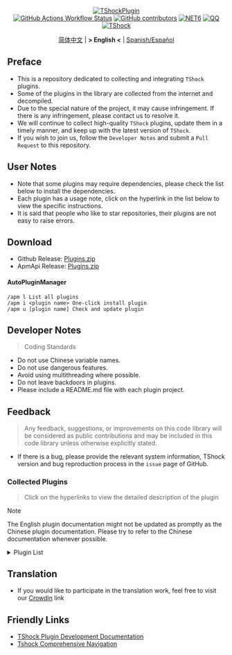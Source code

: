 <div align="center">
  
[![TShockPlugin](https://socialify.git.ci/UnrealMultiple/TShockPlugin/image?description=1&descriptionEditable=A%20TShock%20Chinese%20Plugin%20Collection%20Repository&forks=1&issues=1&language=1&logo=https%3A%2F%2Fgithub.com%2FUnrealMultiple%2FTShockPlugin%2Fblob%2Fmaster%2Ficon.png%3Fraw%3Dtrue&name=1&pattern=Circuit%20Board&pulls=1&stargazers=1&theme=Auto)](https://github.com/UnrealMultiple/TShockPlugin)  
[![GitHub Actions Workflow Status](https://img.shields.io/github/actions/workflow/status/UnrealMultiple/TShockPlugin/.github%2Fworkflows%2Fbuild.yml)](https://github.com/UnrealMultiple/TShockPlugin/actions)
[![GitHub contributors](https://img.shields.io/github/contributors/UnrealMultiple/TShockPlugin?style=flat)](https://github.com/UnrealMultiple/TShockPlugin/graphs/contributors)
[![NET6](https://img.shields.io/badge/Core-%20.NET_6-blue)](https://dotnet.microsoft.com/zh-cn/)
[![QQ](https://img.shields.io/badge/QQ-EB1923?logo=tencent-qq&logoColor=white)](https://qm.qq.com/cgi-bin/qm/qr?k=54tOesIU5g13yVBNFIuMBQ6AzjgE6f0m&jump_from=webapi&authKey=6jzafzJEqQGzq7b2mAHBw+Ws5uOdl83iIu7CvFmrfm/Xxbo2kNHKSNXJvDGYxhSW)
[![TShock](https://img.shields.io/badge/TShock5.2.0-2B579A.svg?&logo=TShock&logoColor=white)](https://github.com/Pryaxis/TShock)

[简体中文](README.md) | **&gt; English &lt;** | [Spanish/Español](README.es-ES.md)

</div>

## Preface
- This is a repository dedicated to collecting and integrating `TShock` plugins.
- Some of the plugins in the library are collected from the internet and decompiled.
- Due to the special nature of the project, it may cause infringement. If there is any infringement, please contact us to resolve it.
- We will continue to collect high-quality `TShock` plugins, update them in a timely manner, and keep up with the latest version of `TShock`.
- If you wish to join us, follow the `Developer Notes` and submit a `Pull Request` to this repository.


## User Notes

- Note that some plugins may require dependencies, please check the list below to install the dependencies.
- Each plugin has a usage note, click on the hyperlink in the list below to view the specific instructions.
- It is said that people who like to star repositories, their plugins are not easy to raise errors.

## Download

- Github Release: [Plugins.zip](https://github.com/UnrealMultiple/TShockPlugin/releases/download/V1.0.0.0/Plugins.zip)
- ApmApi Release: [Plugins.zip](http://api.terraria.ink:11434/plugin/get_all_plugins)

#### AutoPluginManager
    /apm l List all plugins
    /apm i <plugin name> One-click install plugin
    /apm u [plugin name] Check and update plugin

## Developer Notes

> Coding Standards

- Do not use Chinese variable names.
- Do not use dangerous features.
- Avoid using multithreading where possible.
- Do not leave backdoors in plugins.
- Please include a README.md file with each plugin project.

## Feedback

> Any feedback, suggestions, or improvements on this code library will be considered as public contributions and may be included in this code library unless otherwise explicitly stated.

- If there is a bug, please provide the relevant system information, TShock version and bug reproduction process in the `issue` page of GitHub.

### Collected Plugins

> Click on the hyperlinks to view the detailed description of the plugin

> [!NOTE]
> The English plugin documentation might not be updated as promptly as the Chinese plugin documentation.
> Please try to refer to the Chinese documentation whenever possible.

<Details>
<Summary>Plugin List</Summary>

| Plugin Name | Translation Percentage | Plugin Description | Dependencies |
| :-: | :-: | :-: | :-: |
| [AdditionalPylons](./src/AdditionalPylons/README.en-US.md) | 100.0% | Place more Pylons | [LazyAPI](./src/LazyAPI/README.md) |
| [AnnouncementBoxPlus](./src/AnnouncementBoxPlus/README.md) | 0.0% | Enhance Broadcast Box Functionality | [LazyAPI](./src/LazyAPI/README.md) |
| [AutoAirItem](./src/AutoAirItem/README.en-US.md) | 97.2% | Automatic trash cans | [LazyAPI](./src/LazyAPI/README.md) |
| [AutoBroadcast](./src/AutoBroadcast/README.en-US.md) | 0.0% | Automatic broadcast | [LazyAPI](./src/LazyAPI/README.md) |
| [AutoClear](./src/AutoClear/README.en-US.md) | 66.7% | Intelligent automatic cleaning | [LazyAPI](./src/LazyAPI/README.md) |
| [AutoFish](./src/AutoFish/README.en-US.md) | 98.0% | Automatic fishing | [LazyAPI](./src/LazyAPI/README.md) |
| [AutoPluginManager](./src/AutoPluginManager/README.en-US.md) | 100.0% | Update plugins automatically in one key |  |
| [AutoReset](./src/AutoReset/README.en-US.md) | 72.7% | Fully automatic reset | [LazyAPI](./src/LazyAPI/README.md) |
| [AutoStoreItems](./src/AutoStoreItems/README.en-US.md) | 98.0% | Automatic storage | [LazyAPI](./src/LazyAPI/README.md) |
| [AutoTeam](./src/AutoTeam/README.en-US.md) | 100.0% | Automatic team formation | [LazyAPI](./src/LazyAPI/README.md) |
| [Back](./src/Back/README.en-US.md) | 85.7% | Return to the point of death | [LazyAPI](./src/LazyAPI/README.md) |
| [BagPing](./src/BagPing/README.en-US.md) | 50.0% | Mark treasure bags on the map |  |
| [BanNpc](./src/BanNpc/README.en-US.md) | 90.9% | Prevent monster generation | [LazyAPI](./src/LazyAPI/README.md) |
| [BedSet](./src/BedSet/README.en-US.md) | 100.0% | Set and record respawn points | [LazyAPI](./src/LazyAPI/README.md) |
| [BetterWhitelist](./src/BetterWhitelist/README.en-US.md) | 95.2% | Whitelist plugin | [LazyAPI](./src/LazyAPI/README.md) |
| [BridgeBuilder](./src/BridgeBuilder/README.en-US.md) | 83.3% | Quick bridge building | [LazyAPI](./src/LazyAPI/README.md) |
| [BuildMaster](./src/BuildMaster/README.md) | 0.0% | Red Bean Mini Game·Master Builder Mode | [MiniGamesAPI](./src/MiniGamesAPI/README.md) |
| [CaiBot](./src/CaiBot/README.md) | 0.0% | CaiBot adapter plugin (Only support QQ) |  |
| [CaiCustomEmojiCommand](./src/CaiCustomEmojiCommand/README.en-US.md) | 0.0% | Custom emoji command | [LazyAPI](./src/LazyAPI/README.md) |
| [CaiLib](./src/CaiLib/README.md) | 0.0% | Cai's preload library | [SixLabors.ImageSharp]() |
| [CaiPacketDebug](./src/CaiPacketDebug/README.md) | 0.0% | Cai Packet Debug Tool | [LazyAPI](./src/LazyAPI/README.md) [TrProtocol]() |
| [CaiRewardChest](./src/CaiRewardChest/README.en-US.md) | 91.7% | Convert naturally generated chests into reward chests that everyone can claim once | [linq2db]() [LazyAPI](./src/LazyAPI/README.md) |
| [CGive](./src/CGive/README.en-US.md) | 93.3% | Offline commands |  |
| [Challenger](./src/Challenger/README.en-US.md) | 100.0% | Challenger mode |  |
| [Chameleon](./src/Chameleon/README.en-US.md) | 94.4% | Login before entering the server | [LazyAPI](./src/LazyAPI/README.md) |
| [ChattyBridge](./src/ChattyBridge/README.md) | 0.0% | Used for cross-server chat | [LazyAPI](./src/LazyAPI/README.md) |
| [ChestRestore](./src/ChestRestore/README.en-US.md) | 75.0% | Infinite items in resource servers |  |
| [Chireiden.TShock.Omni](https://github.com/sgkoishi/yaaiomni/blob/master/README.md) | 0.0% | Yet another misc plugin for TShock - the core part |  |
| [Chireiden.TShock.Omni.Misc](https://github.com/sgkoishi/yaaiomni/blob/master/README.md) | 0.0% | Yet another misc plugin for TShock - the miscellaneous part | [Chireiden.TShock.Omni](https://github.com/sgkoishi/yaaiomni/blob/master/README.md) |
| [CNPCShop](./src/CNPCShop/README.md) | 0.0% | Custom NPC shop |  |
| [ConsoleSql](./src/ConsoleSql/README.md) | 0.0% | Execute SQL statements in the console |  |
| [ConvertWorld](./src/ConvertWorld/README.en-US.md) | 80.0% | Convert world items by defeating monsters |  |
| [CreateSpawn](./src/CreateSpawn/README.md) | 0.0% | Spawn point building generation | [LazyAPI](./src/LazyAPI/README.md) |
| [CriticalHit](./src/CriticalHit/README.en-US.md) | 0.0% | Critical hit prompt |  |
| [Crossplay](https://github.com/UnrealMultiple/Crossplay/blob/main/README.md) | 0.0% | Allows for cross-platform play |  |
| [CustomMonster](./src/CustomMonster/README.en-US.md) | 98.4% | Customize, modify, and generate monsters and bosses  |  |
| [DamageRuleLoot](./src/DamageRuleLoot/README.en-US.md) | 96.7% | Determine the drop treasure bag based on the ratio of damage and transfer damage calculation |  |
| [DamageStatistic](./src/DamageStatistic/README.md) | 0.0% | Display damage caused by each player after each boss fight |  |
| [DataSync](./src/DataSync/README.md) | 0.0% | Progress synchronization |  |
| [DeathDrop](./src/DeathDrop/README.md) | 0.0% | Random and custom loot upon monster death |  |
| [DisableMonsLoot](./src/DisableMonsLoot/README.md) | 0.0% | Prohibit monster loot |  |
| [DonotFuck](./src/DonotFuck/README.en-US.md) | 95.2% | Prevent swearing | [LazyAPI](./src/LazyAPI/README.md) |
| [DTEntryBlock](./src/DTEntryBlock/README.md) | 0.0% | Prevent entry into dungeons or temples |  |
| [Dummy](./src/Dummy/README.md) | 0.0% | 服务器假人 | [LazyAPI](./src/LazyAPI/README.md) [TrProtocol]() |
| [DumpTerrariaID](./src/DumpTerrariaID/README.md) | 0.0% | Dump Terraria IDs |  |
| [DwTP](./src/DwTP/README.en-US.md) | 92.9% | Positioning Teleport |  |
| [Economics.Deal](./src/Economics.Deal/README.en-US.md) | 92.0% | Trading plugin | [EconomicsAPI](./src/EconomicsAPI/README.en-US.md) |
| [Economics.NPC](./src/Economics.NPC/README.en-US.md) | 0.0% | Custom monster rewards | [EconomicsAPI](./src/EconomicsAPI/README.en-US.md) |
| [Economics.Projectile](./src/Economics.Projectile/README.en-US.md) | 0.0% | Custom projectiles | [EconomicsAPI](./src/EconomicsAPI/README.en-US.md) [Economics.RPG](./src/Economics.RPG/README.en-US.md) |
| [Economics.Regain](./src/Economics.Regain/README.en-US.md) | 85.7% | Item recycling | [EconomicsAPI](./src/EconomicsAPI/README.en-US.md) |
| [Economics.RPG](./src/Economics.RPG/README.en-US.md) | 89.5% | RPG plugin | [EconomicsAPI](./src/EconomicsAPI/README.en-US.md) |
| [Economics.Shop](./src/Economics.Shop/README.en-US.md) | 87.5% | Shop plugin | [EconomicsAPI](./src/EconomicsAPI/README.en-US.md) [Economics.RPG](./src/Economics.RPG/README.en-US.md) |
| [Economics.Skill](./src/Economics.Skill/README.en-US.md) | 97.8% | Skill plugin | [EconomicsAPI](./src/EconomicsAPI/README.en-US.md) [Jint]() [Economics.RPG](./src/Economics.RPG/README.en-US.md) |
| [Economics.Task](./src/Economics.Task/README.en-US.md) | 97.5% | Task plugin | [EconomicsAPI](./src/EconomicsAPI/README.en-US.md) [Economics.RPG](./src/Economics.RPG/README.en-US.md) |
| [Economics.WeaponPlus](./src/Economics.WeaponPlus/README.en-US.md) | 97.9% | Weapon enhancement | [EconomicsAPI](./src/EconomicsAPI/README.en-US.md) |
| [EconomicsAPI](./src/EconomicsAPI/README.en-US.md) | 83.3% | Economic plugin prerequisite |  |
| [EndureBoost](./src/EndureBoost/README.en-US.md) | 100.0% | Grant specified buff when the player has a certain number of items |  |
| [EssentialsPlus](./src/EssentialsPlus/README.en-US.md) | 99.2% | Additional management commands |  |
| [Ezperm](./src/Ezperm/README.en-US.md) | 75.0% | Batch change permissions |  |
| [FishShop](https://github.com/UnrealMultiple/TShockFishShop/blob/master/README.md) | 0.0% | Fish shop |  |
| [GenerateMap](./src/GenerateMap/README.md) | 0.0% | Generate map images | [CaiLib](./src/CaiLib/README.md) |
| [GolfRewards](./src/GolfRewards/README.md) | 0.0% | Golf rewards |  |
| [GoodNight](./src/GoodNight/README.md) | 0.0% | Curfew |  |
| [HardPlayerDrop](./src/HardPlayerDrop/README.md) | 0.0% | Hardcore death drops life crystals |  |
| [HelpPlus](./src/HelpPlus/README.en-US.md) | 93.3% | Fix and enhance the Help command |  |
| [History](./src/History/README.md) | 0.0% | History grid record |  |
| [HouseRegion](./src/HouseRegion/README.md) | 0.0% | Land claiming plugin |  |
| [Invincibility](./src/Invincibility/README.md) | 0.0% | Time-limited invincibility |  |
| [ItemBox](./src/ItemBox/README.md) | 0.0% | Off-line inventory |  |
| [ItemDecoration](./src/ItemDecoration/README.en-US.md) | 0.0% | Floating message display for held items | [LazyAPI](./src/LazyAPI/README.md) |
| [ItemPreserver](./src/ItemPreserver/README.md) | 0.0% | Preserve specified items from consumption |  |
| [JourneyUnlock](./src/JourneyUnlock/README.md) | 0.0% | Unlock journey items |  |
| [Lagrange.XocMat.Adapter](./src/Lagrange.XocMat.Adapter/README.md) | 0.0% | Lagrange.XocMat Bot Adapter Plugin | [SixLabors.ImageSharp]() |
| [LazyAPI](./src/LazyAPI/README.md) | 0.0% | Plugin base library | [linq2db]() |
| [LifemaxExtra](./src/LifemaxExtra/README.en-US.md) | 0.0% | Eat more life fruits/crystals | [LazyAPI](./src/LazyAPI/README.md) |
| [ListPlugins](./src/ListPlugins/README.md) | 0.0% | List installed plugins |  |
| [MapTp](./src/MapTp/README.en-US.md) | 50.0% | Double-click on the map to teleport |  |
| [MiniGamesAPI](./src/MiniGamesAPI/README.md) | 0.0% | Bean paste mini-game API |  |
| [ModifyWeapons](./src/ModifyWeapons/README.en-US.md) | 100.0% | ModifyWeapons | [LazyAPI](./src/LazyAPI/README.md) |
| [MonsterRegen](./src/MonsterRegen/README.md) | 0.0% | Monster progress regeneration |  |
| [MusicPlayer](./src/MusicPlayer/README.md) | 0.0% | Simple music player |  |
| [Noagent](./src/Noagent/README.md) | 0.0% | Prohibit proxy IP from entering |  |
| [NormalDropsBags](./src/NormalDropsBags/README.md) | 0.0% | Drop treasure bags at normal difficulty |  |
| [OnlineGiftPackage](./src/OnlineGiftPackage/README.md) | 0.0% | Online gift package |  |
| [PacketsStop](./src/PacketsStop/README.md) | 0.0% | Packet interception |  |
| [PermaBuff](./src/PermaBuff/README.md) | 0.0% | Permanent buff |  |
| [PerPlayerLoot](./src/PerPlayerLoot/README.en-US.md) | 85.7% | Separate chest for player loot |  |
| [PersonalPermission](./src/PersonalPermission/README.md) | 0.0% | Set permissions individually for players |  |
| [Platform](./src/Platform/README.md) | 0.0% | Determine player device |  |
| [PlayerManager](https://github.com/UnrealMultiple/TShockPlayerManager/blob/master/README.md) | 0.0% | Hufang's player manager |  |
| [PlayerRandomSwapper](./src/PlayerRandomSwapper/README.en-US.md) | 97.0% | Random Player Position Swap | [LazyAPI](./src/LazyAPI/README.md) |
| [PlayerSpeed](./src/PlayerSpeed/README.en-US.md) | 100.0% | Enable players to achieve a two-stage sprint | [LazyAPI](./src/LazyAPI/README.md) |
| [ProgressBag](./src/ProgressBag/README.md) | 0.0% | Progress gift pack |  |
| [ProgressControls](./src/ProgressControls/README.md) | 0.0% | Planbook (Automate server control) |  |
| [ProgressRestrict](./src/ProgressRestrict/README.md) | 0.0% | Super progress detection | [DataSync](./src/DataSync/README.md) |
| [ProxyProtocolSocket](./src/ProxyProtocolSocket/README.md) | 100.0% | Accept proxy protocol connections |  |
| [PvPer](./src/PvPer/README.md) | 0.0% | Duel system |  |
| [RainbowChat](./src/RainbowChat/README.md) | 97.0% | Random chat color |  |
| [RandomBroadcast](./src/RandomBroadcast/README.md) | 0.0% | Random broadcast |  |
| [RandRespawn](./src/RandRespawn/README.en-US.md) | 0.0% | Random spawn point |  |
| [RealTime](./src/RealTime/README.md) | 0.0% | Synchronize server time with real time |  |
| [RebirthCoin](./src/RebirthCoin/README.en-US.md) | 83.3% | Consume designated items to revive player |  |
| [RecipesBrowser](./src/RecipesBrowser/README.md) | 0.0% | Crafting table |  |
| [ReFishTask](./src/ReFishTask/README.en-US.md) | 50.0% | Automatically refresh fisherman tasks |  |
| [RegionView](./src/RegionView/README.md) | 0.0% | Display area boundaries |  |
| [Respawn](./src/Respawn/README.md) | 0.0% | Respawn at the death place |  |
| [RestInventory](./src/RestInventory/README.md) | 0.0% | Provide REST query backpack interface |  |
| [RolesModifying](./src/RolesModifying/README.md) | 0.0% | Modify player backpack |  |
| [Sandstorm](./src/Sandstorm/README.md) | 0.0% | Toggle sandstorm |  |
| [ServerTools](./src/ServerTools/README.en-US.md) | 0.0% | Server management tools | [LazyAPI](./src/LazyAPI/README.md) [linq2db]() |
| [SessionSentinel](./src/SessionSentinel/README.md) | 0.0% | Handle players not sending data packets for a long time |  |
| [ShortCommand](./src/ShortCommand/README.md) | 0.0% | Short command |  |
| [ShowArmors](./src/ShowArmors/README.md) | 0.0% | Display equipment bar |  |
| [SignInSign](./src/SignInSign/README.md) | 0.0% | Signboard login plugin |  |
| [SimultaneousUseFix](./src/SimultaneousUseFix/README.md) | 0.0% | Solve problems like stuck double hammer and star spin machine gun | [Chireiden.TShock.Omni](https://github.com/sgkoishi/yaaiomni/blob/master/README.md) |
| [SmartRegions](./src/SmartRegions/README.md) | 0.0% | Smart regions |  |
| [SpawnInfra](./src/SpawnInfra/README.md) | 0.0% | Generate basic infrastructure |  |
| [SpclPerm](./src/SpclPerm/README.md) | 0.0% | Server owner privileges |  |
| [StatusTextManager](./src/StatusTextManager/README.md) | 0.0% | PC status text management plugin |  |
| [SurfaceBlock](./src/SurfaceBlock/README.en-US.md) | 66.7% | Prohibit surface projectiles | [LazyAPI](./src/LazyAPI/README.md) |
| [SwitchCommands](./src/SwitchCommands/README.md) | 0.0% | Execute commands in region |  |
| [TeleportRequest](./src/TeleportRequest/README.en-US.md) | 96.9% | Teleport request |  |
| [TimeRate](./src/TimeRate/README.en-US.md) | 95.2% | modifying time acceleration using commands, and supporting player sleep to trigger events. |  |
| [TimerKeeper](./src/TimerKeeper/README.en-US.md) | 50.0% | Save timer state |  |
| [TownNPCHomes](./src/TownNPCHomes/README.en-US.md) | 100.0% | NPC quick home |  |
| [TShockConfigMultiLang](./src/TShockConfigMultiLang/README.en-US.md) | 0.0% | TShock configuration language localization | [LazyAPI](./src/LazyAPI/README.md) |
| [UnseenInventory](./src/UnseenInventory/README.md) | 0.0% | Allows the server to generate items that are normally 'unobtainable' |  |
| [VBY.Common](https://github.com/UnrealMultiple/MyPlugin/blob/master/docs/VBY.Common.md) | 0.0% | Foundation library for VBY plugins |  |
| [VBY.GameContentModify](https://github.com/UnrealMultiple/MyPlugin/blob/master/docs/VBY.GameContentModify.md) | 0.0% | Customizable modifications for certain game content (super) | [VBY.Common](https://github.com/UnrealMultiple/MyPlugin/blob/master/docs/VBY.Common.md) |
| [VBY.OtherCommand](https://github.com/UnrealMultiple/MyPlugin/blob/master/docs/VBY.OtherCommand.md) | 0.0% | Provide some other auxiliary commands | [VBY.Common](https://github.com/UnrealMultiple/MyPlugin/blob/master/docs/VBY.Common.md) |
| [VBY.PluginLoader](https://github.com/UnrealMultiple/MyPlugin/blob/master/docs/VBY.PluginLoader.md) | 0.0% | A plugin loader that allows hot reloading |  |
| [VeinMiner](./src/VeinMiner/README.en-US.md) | 93.3% | Chain mining |  |
| [VotePlus](./src/VotePlus/README.en-US.md) | 98.6% | Multi-function voting |  |
| [WeaponPlus](./src/WeaponPlus/README.md) | 0.0% | Weapon enhancement coin version |  |
| [WikiLangPackLoader](./src/WikiLangPackLoader/README.md) | 0.0% | Load Chinese Wiki language pack for server |  |
| [WorldModify](https://github.com/UnrealMultiple/TShockWorldModify/blob/master/README.md) | 0.0% | World editor, can modify most of the world parameters |  |
| [ZHIPlayerManager](./src/ZHIPlayerManager/README.en-US.md) | 92.4% | zZhi's player management plugin |  |

</Details>

## Translation

- If you would like to participate in the translation work, feel free to visit our [Crowdin](https://crowdin.com/project/tshock-chinese-plugin) link

## Friendly Links

- [TShock Plugin Development Documentation](https://github.com/ACaiCat/TShockPluginDocument)
- [Tshock Comprehensive Navigation](https://github.com/UnrealMultiple/Tshock-nav)
